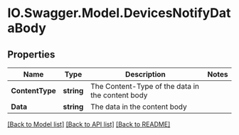 # IO.Swagger.Model.DevicesNotifyDataBody
## Properties

Name | Type | Description | Notes
------------ | ------------- | ------------- | -------------
**ContentType** | **string** | The Content-Type of the data in the content body | 
**Data** | **string** | The data in the content body | 

[[Back to Model list]](../README.md#documentation-for-models) [[Back to API list]](../README.md#documentation-for-api-endpoints) [[Back to README]](../README.md)

